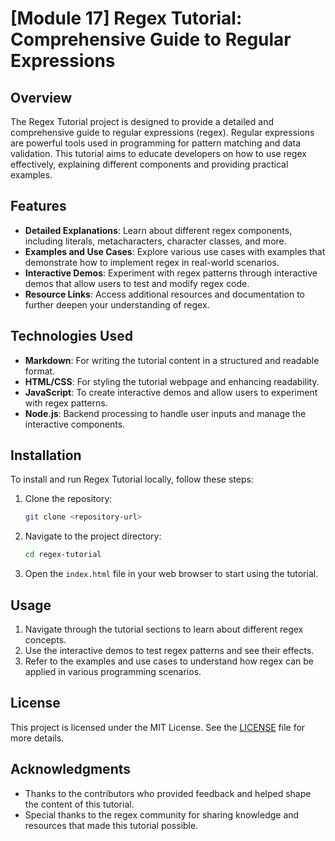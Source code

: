 
# [Module 17] Regex Tutorial: Comprehensive Guide to Regular Expressions

## Overview

The Regex Tutorial project is designed to provide a detailed and comprehensive guide to regular expressions (regex). Regular expressions are powerful tools used in programming for pattern matching and data validation. This tutorial aims to educate developers on how to use regex effectively, explaining different components and providing practical examples.

## Features

- **Detailed Explanations**: Learn about different regex components, including literals, metacharacters, character classes, and more.
- **Examples and Use Cases**: Explore various use cases with examples that demonstrate how to implement regex in real-world scenarios.
- **Interactive Demos**: Experiment with regex patterns through interactive demos that allow users to test and modify regex code.
- **Resource Links**: Access additional resources and documentation to further deepen your understanding of regex.

## Technologies Used

- **Markdown**: For writing the tutorial content in a structured and readable format.
- **HTML/CSS**: For styling the tutorial webpage and enhancing readability.
- **JavaScript**: To create interactive demos and allow users to experiment with regex patterns.
- **Node.js**: Backend processing to handle user inputs and manage the interactive components.

## Installation

To install and run Regex Tutorial locally, follow these steps:

1. Clone the repository:
   ```bash
   git clone <repository-url>
   ```
2. Navigate to the project directory:
   ```bash
   cd regex-tutorial
   ```
3. Open the `index.html` file in your web browser to start using the tutorial.

## Usage

1. Navigate through the tutorial sections to learn about different regex concepts.
2. Use the interactive demos to test regex patterns and see their effects.
3. Refer to the examples and use cases to understand how regex can be applied in various programming scenarios.

## License

This project is licensed under the MIT License. See the [LICENSE](LICENSE) file for more details.

## Acknowledgments

- Thanks to the contributors who provided feedback and helped shape the content of this tutorial.
- Special thanks to the regex community for sharing knowledge and resources that made this tutorial possible.
